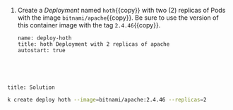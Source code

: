 
1. Create a _Deployment_ named ``hoth``{{copy}} with two (2) replicas of Pods with the image ``bitnami/apache``{{copy}}. Be sure to use the version of this container image with the tag ``2.4.46``{{copy}}.

    ```examiner:execute-test
    name: deploy-hoth
    title: hoth Deployment with 2 replicas of apache
    autostart: true
    ```

<div style="margin-top: 5em;"></div>

```section:begin
title: Solution
```

```bash
k create deploy hoth --image=bitnami/apache:2.4.46 --replicas=2
```

```section:end
```
